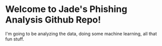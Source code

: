 # Welcome to Jade's Phishing Analysis Github Repo!
I'm going to be analyzing the data, doing some machine learning, all that fun stuff. 
